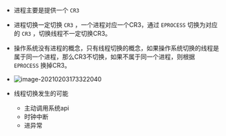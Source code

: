 + 进程主要是提供一个 `CR3` 
+ 进程切换一定切换 `CR3` ，一个进程对应一个CR3，通过 `EPROCESS` 切换为对应的 `CR3` ，切换线程不一定切换CR3。
+ 操作系统没有进程的概念，只有线程切换的概念，如果操作系统切换的线程是属于同一个进程，那么CR3不切换，如果不属于同一个进程，则根据 `EPROCESS` 换掉CR3。
+ ![image-20210203173322040](https://cdn.jsdelivr.net/gh/smallzhong/picgo-pic-bed/image-20210203173322040.png)

+ 线程切换发生的可能
  + 主动调用系统api
  + 时钟中断
  + 进异常